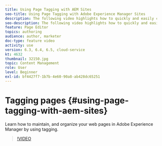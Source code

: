 ```yaml
---
title: Using Page Tagging with AEM Sites
seo-title: Using Page Tagging with Adobe Experience Manager Sites
description: The following video highlights how to quickly and easily classify content within a website in Adobe Experience Manager using page tags.
seo-description: The following video highlights how to quickly and easily classify content within a website in Adobe Experience Manager using page tags.
feature: Page Editor
topics: authoring
audience: author, marketer
doc-type: feature video
activity: use
version: 6.3, 6.4, 6.5, cloud-service
kt: 4632
thumbnail: 32150.jpg
topic: Content Management
role: User
level: Beginner
exl-id: bf4427f7-1b7b-4e60-90a8-ab428dc65251
---
```

# Tagging pages {#using-page-tagging-with-aem-sites}

Learn how to maintain, and organize your web pages in Adobe Experience Manager by using tagging.

>[!VIDEO](https://video.tv.adobe.com/v/32150?quality=12&learn=on)
